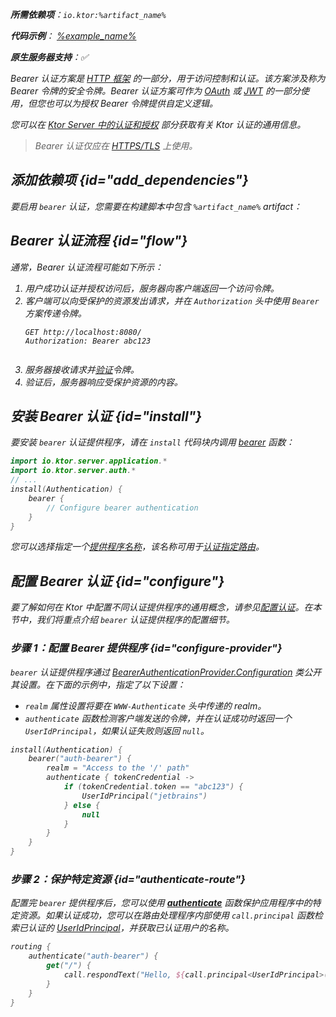 [//]: # (title: Ktor Server 中的 Bearer 认证)

<show-structure for="chapter" depth="2"/>

<var name="artifact_name" value="ktor-server-auth"/>

<tldr>
<p>
<b>所需依赖项</b>：<code>io.ktor:%artifact_name%</code>
</p>
<var name="example_name" value="auth-bearer"/>
<p>
    <b>代码示例</b>：
    <a href="https://github.com/ktorio/ktor-documentation/tree/%ktor_version%/codeSnippets/snippets/%example_name%">
        %example_name%
    </a>
</p>
<p>
    <b><Links href="/ktor/server-native" summary="Ktor 支持 Kotlin/Native，并允许您在没有额外运行时或虚拟机的情况下运行服务器。">原生服务器</Links>支持</b>：✅
</p>
</tldr>

Bearer 认证方案是 [HTTP 框架](https://developer.mozilla.org/en-US/docs/Web/HTTP/Authentication) 的一部分，用于访问控制和认证。该方案涉及称为 Bearer 令牌的安全令牌。Bearer 认证方案可作为 [OAuth](server-oauth.md) 或 [JWT](server-jwt.md) 的一部分使用，但您也可以为授权 Bearer 令牌提供自定义逻辑。

您可以在 [Ktor Server 中的认证和授权](server-auth.md) 部分获取有关 Ktor 认证的通用信息。

> Bearer 认证仅应在 [HTTPS/TLS](server-ssl.md) 上使用。

## 添加依赖项 {id="add_dependencies"}
要启用 `bearer` 认证，您需要在构建脚本中包含 `%artifact_name%` artifact：

<Tabs group="languages">
    <TabItem title="Gradle (Kotlin)" group-key="kotlin">
        <code-block lang="Kotlin" code="            implementation(&quot;io.ktor:%artifact_name%:$ktor_version&quot;)"/>
    </TabItem>
    <TabItem title="Gradle (Groovy)" group-key="groovy">
        <code-block lang="Groovy" code="            implementation &quot;io.ktor:%artifact_name%:$ktor_version&quot;"/>
    </TabItem>
    <TabItem title="Maven" group-key="maven">
        <code-block lang="XML" code="            &lt;dependency&gt;&#10;                &lt;groupId&gt;io.ktor&lt;/groupId&gt;&#10;                &lt;artifactId&gt;%artifact_name%-jvm&lt;/artifactId&gt;&#10;                &lt;version&gt;${ktor_version}&lt;/version&gt;&#10;            &lt;/dependency&gt;"/>
    </TabItem>
</Tabs>

## Bearer 认证流程 {id="flow"}

通常，Bearer 认证流程可能如下所示：

1. 用户成功认证并授权访问后，服务器向客户端返回一个访问令牌。
2. 客户端可以向受保护的资源发出请求，并在 `Authorization` 头中使用 `Bearer` 方案传递令牌。
   ```HTTP
   GET http://localhost:8080/
   Authorization: Bearer abc123
   
   
   ```
3. 服务器接收请求并[验证](#configure)令牌。
4. 验证后，服务器响应受保护资源的内容。

## 安装 Bearer 认证 {id="install"}
要安装 `bearer` 认证提供程序，请在 `install` 代码块内调用 [bearer](https://api.ktor.io/ktor-server-auth/io.ktor.server.auth/bearer.html) 函数：

```kotlin
import io.ktor.server.application.*
import io.ktor.server.auth.*
// ...
install(Authentication) {
    bearer {
        // Configure bearer authentication
    }
}
```

您可以选择指定一个[提供程序名称](server-auth.md#provider-name)，该名称可用于[认证指定路由](#authenticate-route)。

## 配置 Bearer 认证 {id="configure"}

要了解如何在 Ktor 中配置不同认证提供程序的通用概念，请参见[配置认证](server-auth.md#configure)。在本节中，我们将重点介绍 `bearer` 认证提供程序的配置细节。

### 步骤 1：配置 Bearer 提供程序 {id="configure-provider"}

`bearer` 认证提供程序通过 [BearerAuthenticationProvider.Configuration](https://api.ktor.io/ktor-server-auth/io.ktor.server.auth/-bearer-authentication-provider/-config/index.html) 类公开其设置。在下面的示例中，指定了以下设置：
* `realm` 属性设置将要在 `WWW-Authenticate` 头中传递的 realm。
* `authenticate` 函数检测客户端发送的令牌，并在认证成功时返回一个 `UserIdPrincipal`，如果认证失败则返回 `null`。

```kotlin
install(Authentication) {
    bearer("auth-bearer") {
        realm = "Access to the '/' path"
        authenticate { tokenCredential ->
            if (tokenCredential.token == "abc123") {
                UserIdPrincipal("jetbrains")
            } else {
                null
            }
        }
    }
}
```

### 步骤 2：保护特定资源 {id="authenticate-route"}

配置完 `bearer` 提供程序后，您可以使用 **[authenticate](server-auth.md#authenticate-route)** 函数保护应用程序中的特定资源。如果认证成功，您可以在路由处理程序内部使用 `call.principal` 函数检索已认证的 [UserIdPrincipal](https://api.ktor.io/ktor-server-auth/io.ktor.server.auth/-user-id-principal/index.html)，并获取已认证用户的名称。

```kotlin
routing {
    authenticate("auth-bearer") {
        get("/") {
            call.respondText("Hello, ${call.principal<UserIdPrincipal>()?.name}!")
        }
    }
}
```